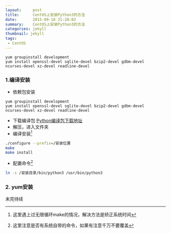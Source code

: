 ```yaml
---
layout:     post
title:      CentOS上安装Python3的方法
date:       2015-09-18 21:28:02
summary:    CentOS上安装Python3的方法
categories: jekyll
thumbnail: jekyll
tags:
 - CentOS
---
```

	yum groupinstall development  
	yum install openssl-devel sqlite-devel bzip2-devel gdbm-devel  
	ncurses-devel xz-devel readline-devel   
### 1.编译安装
+ 依赖包安装
```
yum groupinstall development  
yum install openssl-devel sqlite-devel bzip2-devel gdbm-devel  
ncurses-devel xz-devel readline-devel   
```

+ 下载编译包 [Python编译包下载地址](https://www.python.org/downloads/)
+ 解压，进入文件夹
+ 编译安装[^footnote]
```bash
./configure --prefix=/安装位置
make
make install
```
[^footnote]: 这里遇上过无限循环make的情况，解决方法是矫正系统时间

+ 配置命令[^footnote2]
```bash
ln -s /安装目录/bin/python3 /usr/bin/python3  
```
[^footnote2]:这里注意是否有系统自带的命令，如果有注意千万不要覆盖

### 2. yum安装
未完待续
